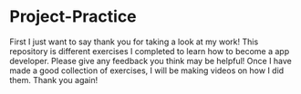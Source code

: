 # Project-Practice

First I just want to say thank you for taking a look at my work! 
This repository is different exercises I completed to learn how to become a app developer. 
Please give any feedback you think may be helpful! 
Once I have made a good collection of exercises, I will be making videos on how I did them.
Thank you again!
